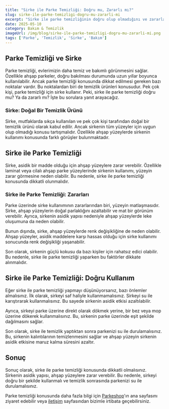 ```yaml
---
title: "Sirke ile Parke Temizliği: Doğru mu, Zararlı mı?"
slug: sirke-ile-parke-temizligi-dogru-mu-zararli-mi
excerpt: "Sirke ile parke temizliğinin doğru olup olmadığını ve zararlarını bu blog yazısında detaylı olarak inceleyeceğiz."
date: 2025-05-10
category: Bakım & Temizlik
imageUrl: /img/blog/sirke-ile-parke-temizligi-dogru-mu-zararli-mi.png
tags: ['Parke', 'Temizlik', 'Sirke', 'Bakım']
---
```


<h2> Parke Temizliği ve Sirke</h2>

<p>Parke temizliği, evlerimizin daha temiz ve bakımlı görünmesini sağlar. Özellikle ahşap parkeler, doğru bakılması durumunda uzun yıllar boyunca kullanılabilir. Ancak parke temizliği konusunda dikkat edilmesi gereken bazı noktalar vardır. Bu noktalardan biri de temizlik ürünleri konusudur. Pek çok kişi, parke temizliği için sirke kullanır. Peki, sirke ile parke temizliği doğru mu? Ya da zararlı mı? İşte bu sorulara yanıt arayacağız. </p>

<h3> Sirke: Doğal Bir Temizlik Ürünü </h3>

<p>Sirke, mutfaklarda sıkça kullanılan ve pek çok kişi tarafından doğal bir temizlik ürünü olarak kabul edilir. Ancak sirkenin tüm yüzeyler için uygun olup olmadığı konusu tartışmalıdır. Özellikle ahşap yüzeylerde sirkenin kullanımı konusunda farklı görüşler bulunmaktadır.</p>

<h2> Sirke ile Parke Temizliği </h2>

<p>Sirke, asidik bir madde olduğu için ahşap yüzeylere zarar verebilir. Özellikle laminat veya cilalı ahşap parke yüzeylerinde sirkenin kullanımı, yüzeyin zarar görmesine neden olabilir. Bu nedenle, sirke ile parke temizliği konusunda dikkatli olunmalıdır. </p>

<h3> Sirke ile Parke Temizliği: Zararları </h3>

<p>Parke üzerinde sirke kullanımının zararlarından biri, yüzeyin matlaşmasıdır. Sirke, ahşap yüzeylerin doğal parlaklığını azaltabilir ve mat bir görünüm verebilir. Ayrıca, sirkenin asidik yapısı nedeniyle ahşap yüzeylerde leke oluşumuna da neden olabilir.</p>

<p>Bunun dışında, sirke, ahşap yüzeylerde renk değişikliğine de neden olabilir. Ahşap yüzeyler, asidik maddelere karşı hassas olduğu için sirke kullanımı sonucunda renk değişikliği yaşanabilir.</p>

<p>Son olarak, sirkenin güçlü kokusu da bazı kişiler için rahatsız edici olabilir. Bu nedenle, sirke ile parke temizliği yaparken bu faktörler dikkate alınmalıdır.</p>

<h2> Sirke ile Parke Temizliği: Doğru Kullanım </h2>

<p>Eğer sirke ile parke temizliği yapmayı düşünüyorsanız, bazı önlemler almalısınız. İlk olarak, sirkeyi saf haliyle kullanmamalısınız. Sirkeyi su ile karıştırarak kullanmalısınız. Bu sayede sirkenin asidik etkisi azaltılabilir.</p>

<p>Ayrıca, sirkeyi parke üzerine direkt olarak dökmek yerine, bir bez veya mop üzerine dökerek kullanmalısınız. Bu, sirkenin parke üzerinde eşit şekilde dağılmasını sağlar.</p>

<p>Son olarak, sirke ile temizlik yaptıktan sonra parkenizi su ile durulamalısınız. Bu, sirkenin kalıntılarının temizlenmesini sağlar ve ahşap yüzeyin sirkenin asidik etkisine maruz kalma süresini azaltır.</p>

<h2> Sonuç </h2>

<p>Sonuç olarak, sirke ile parke temizliği konusunda dikkatli olmalısınız. Sirkenin asidik yapısı, ahşap yüzeylere zarar verebilir. Bu nedenle, sirkeyi doğru bir şekilde kullanmalı ve temizlik sonrasında parkenizi su ile durulamalısınız.</p>

<p>Parke temizliği konusunda daha fazla bilgi için <a href="https://parkeshop.com">Parkeshop</a>'ın ana sayfasını ziyaret edebilir veya <a href="https://parkeshop.com/contact">iletişim</a> sayfasından bizimle irtibata geçebilirsiniz.</p>